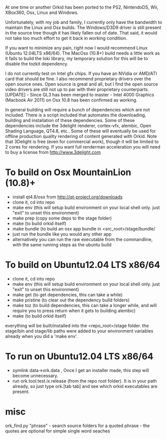 At one time or another Orkid has been ported to the PS2, NintendoDS, Wii, XBox360, Osx, Linux and Windows.

Unfortunately, with my job and family, I currently only have the bandwidth to maintain the Linux and Osx builds.
The Windows/D3D9 driver is still present in the source tree though it has likely fallen out of date. That said, it would not take too much effort to get it back in working condition.

If you want to minimize any pain, right now I would recommend Linux (Ubuntu 12.04LTS x86/64). The MacOsx (10.8+) build needs a little work as it fails to build the loki library, my temporary solution for this will be to disable the tozkit dependency.

I do not currently test on Intel gfx chips. If you have an NVidia or AMD/ATI card that should be fine. I also recommend proprietary drivers over the open source ones. Open source is great and all, but I find the open source video drivers are still not up to par with their proprietary counterparts.
[UPDATE] - Since GL3 has been merged to master - Intel 4000 Graphics (Macbook Air 2011) on Osx 10.8 has been confirmed as working.

In general building will require a bunch of dependencies which are not included. There is a script included that automates the downloading, building and installation of these dependencies. Some of these dependencies include the 3delight renderer, cortex-vfx, alembic, Open Shading Language, QT4.8, etc.. Some of these will eventually be used for offline production quality rendering of content generated with Orkid. Note that 3Delight is free (even for commercial work), though it will be limited to 2 cores for rendering. If you want full renderman acceleration you will need to buy a license from http://www.3delight.com

To build on Osx MountainLion (10.8)+
==================================
* install qt4.8/osx from http://qt-project.org/downloads
* clone it, cd into repo 
* make env (this will setup build environment on your local shell only. just "exit" to unset this environment)
* make prep (copy some deps to the stage folder)
* make (to build orkid itself)
* make bundle (to build an osx app bundle in <src_root>/stage/bundle/
* just run the bundle like you would any other app
* alternatively you can run the raw executable from the commandline, with the same running steps as the ubuntu build

To build on Ubuntu12.04 LTS x86/64
==================================
* clone it, cd into repo 
* make env (this will setup build environment on your local shell only. just "exit" to unset this environment)
* make get (to get dependencies, this can take a while)
* make pristine (to clear out the dependency build folders)
* make toz (to build dependencies, this can take a longer while, and will require you to press return when it gets to building alembic)
* make (to build orkid itself)

everything will be built/installed into the <repo_root>/stage folder.
the stage/bin and stage/lib paths were added to your environment variables already when you did a 'make env'.

To run on Ubuntu12.04 LTS x86/64
======
* symlink data->ork.data , Once I get an installer made, this step will become unnecessary. 
* run ork.tool.test.ix.release (from the repo root folder). It is in your path already, so just type ork.[tab tab] and see which orkid executables are present.

misc
=====
ork_find.py "phrase" - search source folders for a quoted phrase - the quotes are optional for simple single word seaches




